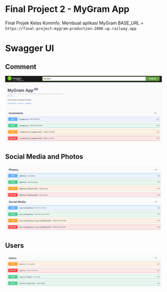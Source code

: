 # Final Project 2 - MyGram App

Final Projek Kelas Kominfo. Membuat aplikasi MyGram
BASE_URL = `https://final-project-mygram-production-2090.up.railway.app`

# Swagger UI

## Comment

![](assets/comments.png)

## Social Media and Photos

![](assets/photos_and_social_media.png)

## Users

![](assets/users.png)
